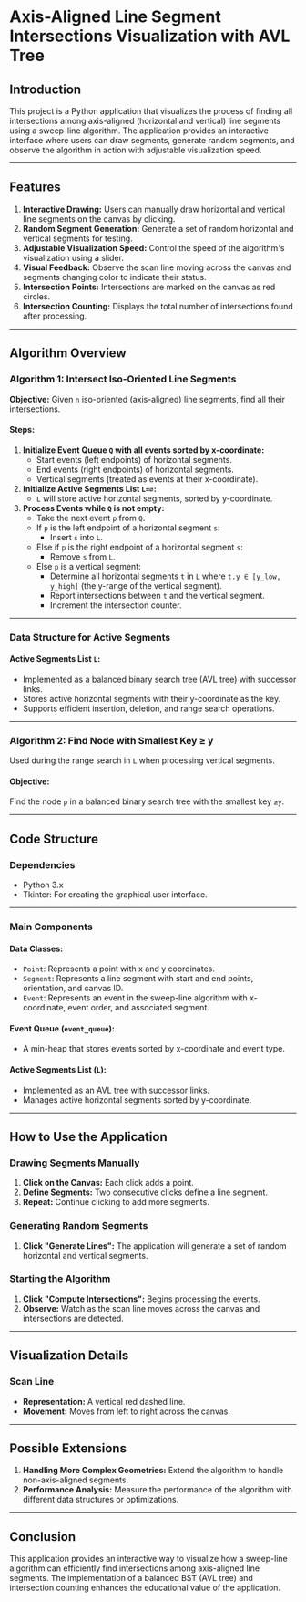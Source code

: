 
# Axis-Aligned Line Segment Intersections Visualization with AVL Tree

## Introduction
This project is a Python application that visualizes the process of finding all intersections among axis-aligned (horizontal and vertical) line segments using a sweep-line algorithm. The application provides an interactive interface where users can draw segments, generate random segments, and observe the algorithm in action with adjustable visualization speed.

---

## Features
1. **Interactive Drawing:** Users can manually draw horizontal and vertical line segments on the canvas by clicking.
2. **Random Segment Generation:** Generate a set of random horizontal and vertical segments for testing.
3. **Adjustable Visualization Speed:** Control the speed of the algorithm's visualization using a slider.
4. **Visual Feedback:** Observe the scan line moving across the canvas and segments changing color to indicate their status.
5. **Intersection Points:** Intersections are marked on the canvas as red circles.
6. **Intersection Counting:** Displays the total number of intersections found after processing.

---

## Algorithm Overview

### Algorithm 1: Intersect Iso-Oriented Line Segments
**Objective:** Given `n` iso-oriented (axis-aligned) line segments, find all their intersections.

#### Steps:
1. **Initialize Event Queue `Q` with all events sorted by x-coordinate:**
   - Start events (left endpoints) of horizontal segments.
   - End events (right endpoints) of horizontal segments.
   - Vertical segments (treated as events at their x-coordinate).
2. **Initialize Active Segments List `L=∅`:**
   - `L` will store active horizontal segments, sorted by y-coordinate.
3. **Process Events while `Q` is not empty:**
   - Take the next event `p` from `Q`.
   - If `p` is the left endpoint of a horizontal segment `s`:
     - Insert `s` into `L`.
   - Else if `p` is the right endpoint of a horizontal segment `s`:
     - Remove `s` from `L`.
   - Else `p` is a vertical segment:
     - Determine all horizontal segments `t` in `L` where `t.y ∈ [y_low, y_high]` (the y-range of the vertical segment).
     - Report intersections between `t` and the vertical segment.
     - Increment the intersection counter.

---

### Data Structure for Active Segments

#### Active Segments List `L`:
- Implemented as a balanced binary search tree (AVL tree) with successor links.
- Stores active horizontal segments with their y-coordinate as the key.
- Supports efficient insertion, deletion, and range search operations.

---

### Algorithm 2: Find Node with Smallest Key ≥ y
Used during the range search in `L` when processing vertical segments.

#### Objective:
Find the node `p` in a balanced binary search tree with the smallest key `≥y`.

---

## Code Structure

### Dependencies
- Python 3.x
- Tkinter: For creating the graphical user interface.

---

### Main Components

#### Data Classes:
- `Point`: Represents a point with x and y coordinates.
- `Segment`: Represents a line segment with start and end points, orientation, and canvas ID.
- `Event`: Represents an event in the sweep-line algorithm with x-coordinate, event order, and associated segment.

#### Event Queue (`event_queue`):
- A min-heap that stores events sorted by x-coordinate and event type.

#### Active Segments List (`L`):
- Implemented as an AVL tree with successor links.
- Manages active horizontal segments sorted by y-coordinate.

---

## How to Use the Application

### Drawing Segments Manually
1. **Click on the Canvas:** Each click adds a point.
2. **Define Segments:** Two consecutive clicks define a line segment.
3. **Repeat:** Continue clicking to add more segments.

### Generating Random Segments
1. **Click "Generate Lines":** The application will generate a set of random horizontal and vertical segments.

### Starting the Algorithm
1. **Click "Compute Intersections":** Begins processing the events.
2. **Observe:** Watch as the scan line moves across the canvas and intersections are detected.

---

## Visualization Details

### Scan Line
- **Representation:** A vertical red dashed line.
- **Movement:** Moves from left to right across the canvas.

---

## Possible Extensions
1. **Handling More Complex Geometries:** Extend the algorithm to handle non-axis-aligned segments.
2. **Performance Analysis:** Measure the performance of the algorithm with different data structures or optimizations.

---



## Conclusion
This application provides an interactive way to visualize how a sweep-line algorithm can efficiently find intersections among axis-aligned line segments. The implementation of a balanced BST (AVL tree) and intersection counting enhances the educational value of the application.

